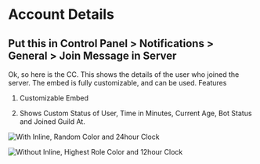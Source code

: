 # Account Details

## Put this in Control Panel > Notifications > General > Join Message in Server

Ok, so here is the CC. This shows the details of the user who joined the server. The embed is fully customizable, and can be used. Features
1. Customizable Embed

2. Shows Custom Status of User, Time in Minutes, Current Age, Bot Status and Joined Guild At.


![With Inline, Random Color and 24hour Clock](https://cdn.discordapp.com/attachments/794850582002401341/795682842390560788/unknown.png)

![Without Inline, Highest Role Color and 12hour Clock](https://cdn.discordapp.com/attachments/794850582002401341/795683449327452180/unknown.png)
